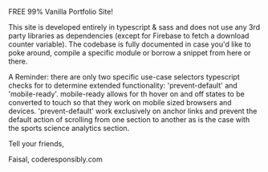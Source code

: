 FREE 99% Vanilla Portfolio Site!

This site is developed entirely in typescript & sass and does not use any 3rd party libraries as dependencies (except for Firebase to fetch a download counter variable). The codebase is fully documented in case you'd like to poke around, compile a specific module or borrow a snippet from here or there.

A Reminder: there are only two specific use-case selectors typescript checks for to determine extended functionality: 'prevent-default' and 'mobile-ready'. mobile-ready allows for th hover on and off states to be converted to touch so that they work on mobile sized browsers and devices. 'prevent-default' work exclusively on anchor links and prevent the default action of scrolling from one section to another as is the case with the sports science analytics section.

Tell your friends,

Faisal, coderesponsibly.com